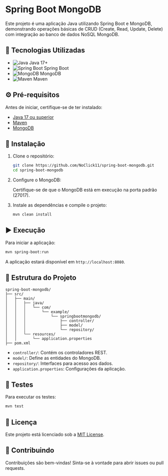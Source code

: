 # Spring Boot MongoDB

Este projeto é uma aplicação Java utilizando Spring Boot e MongoDB, demonstrando operações básicas de CRUD (Create, Read, Update, Delete) com integração ao banco de dados NoSQL MongoDB.

## 🚀 Tecnologias Utilizadas

* ![Java](https://img.shields.io/badge/Java-ED8B00?style=for-the-badge\&logo=java\&logoColor=white) Java 17+
* ![Spring Boot](https://img.shields.io/badge/Spring_Boot-6DB33F?style=for-the-badge\&logo=spring-boot\&logoColor=white) Spring Boot
* ![MongoDB](https://img.shields.io/badge/MongoDB-4EA94B?style=for-the-badge\&logo=mongodb\&logoColor=white) MongoDB
* ![Maven](https://img.shields.io/badge/Maven-C71A36?style=for-the-badge\&logo=apache-maven\&logoColor=white) Maven

## ⚙️ Pré-requisitos

Antes de iniciar, certifique-se de ter instalado:

* [Java 17 ou superior](https://www.oracle.com/java/technologies/javase/jdk17-archive-downloads.html)
* [Maven](https://maven.apache.org/install.html)
* [MongoDB](https://www.mongodb.com/try/download/community)

## 📆 Instalação

1. Clone o repositório:

   ```bash
   git clone https://github.com/NoClick11/spring-boot-mongodb.git
   cd spring-boot-mongodb
   ```

2. Configure o MongoDB:

   Certifique-se de que o MongoDB está em execução na porta padrão (27017).

3. Instale as dependências e compile o projeto:

   ```bash
   mvn clean install
   ```

## ▶️ Execução

Para iniciar a aplicação:

```bash
mvn spring-boot:run
```

A aplicação estará disponível em `http://localhost:8080`.

## 📁 Estrutura do Projeto

```plaintext
spring-boot-mongodb/
├── src/
│   ├── main/
│   │   ├── java/
│   │   │   └── com/
│   │   │       └── example/
│   │   │           └── springbootmongodb/
│   │   │               ├── controller/
│   │   │               ├── model/
│   │   │               └── repository/
│   │   └── resources/
│   │       └── application.properties
├── pom.xml
```

* `controller/`: Contém os controladores REST.
* `model/`: Define as entidades do MongoDB.
* `repository/`: Interfaces para acesso aos dados.
* `application.properties`: Configurações da aplicação.

## 🥺 Testes

Para executar os testes:

```bash
mvn test
```

## 📄 Licença

Este projeto está licenciado sob a [MIT License](LICENSE).

## 🤝 Contribuindo

Contribuições são bem-vindas! Sinta-se à vontade para abrir issues ou pull requests.
